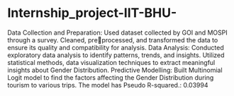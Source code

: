 # Internship_project-IIT-BHU-
Data Collection and Preparation: Used dataset collected by GOI and MOSPI through a survey. Cleaned, preprocessed, and transformed the data to ensure its quality and compatibility for analysis.
Data Analysis: Conducted exploratory data analysis to identify patterns, trends, and insights. Utilized statistical
methods, data visualization techniques to extract meaningful insights about Gender Distribution.
Predictive Modelling: Built Multinomial Logit model to find the factors affecting the Gender Distribution during
tourism to various trips. The model has Pseudo R-squared.: 0.03994
